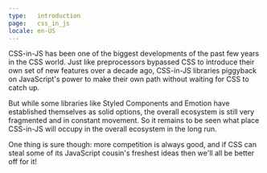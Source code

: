 ```yaml
---
type:   introduction
page:   css_in_js
locale: en-US
---
```


CSS-in-JS has been one of the biggest developments of the past few years in the CSS world. Just like preprocessors bypassed CSS to introduce their own set of new features over a decade ago, CSS-in-JS libraries piggyback on JavaScript's power to make their own path without waiting for CSS to catch up. 

But while some libraries like Styled Components and Emotion have established themselves as solid options, the overall ecosystem is still very fragmented and in constant movement. So it remains to be seen what place CSS-in-JS will occupy in the overall ecosystem in the long run. 

One thing is sure though: more competition is always good, and if CSS can steal some of its JavaScript cousin's freshest ideas then we'll all be better off for it!